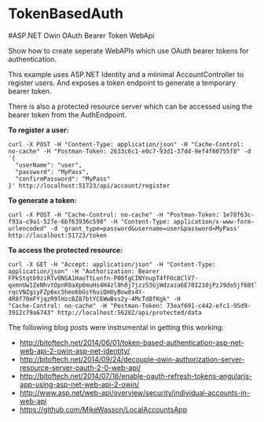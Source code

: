 TokenBasedAuth
==============

#ASP.NET Owin OAuth Bearer Token WebApi

Show how to create seperate WebAPIs which use OAuth bearer tokens for authentication.

This example uses ASP.NET Identity and a miinimal AccountController to register users. And exposes a token endpoint to generate
a temporary bearer token.

There is also a protected resource server which can be accessed using the bearer token from the AuthEndpoint.


**To register a user:**
```curl
curl -X POST -H "Content-Type: application/json" -H "Cache-Control: no-cache" -H "Postman-Token: 2633c6c1-e0c7-93d1-37dd-9ef4f60755f8" -d '{
  "userName": "user",
  "password": "MyPass",
  "confirmPassword": "MyPass"
}' http://localhost:51723/api/account/register
```

**To generate a token:**
```curl
curl -X POST -H "Cache-Control: no-cache" -H "Postman-Token: 1e78f63c-f93a-c9a1-527e-6bf63936c590" -H "Content-Type: application/x-www-form-urlencoded" -d 'grant_type=password&username=user&password=MyPass' http://localhost:51723/token
```

**To access the protected resource:**
```curl
curl -X GET -H "Accept: application/json" -H "Content-Type: application/json" -H "Authorization: Bearer FPkStqtb9ziRTvONSA1HaoTtLonfn-P00fgCINYnupT4fFOc8ClV7-qxmnUw1ZeNhvtOpnR0aXp6muHs4H4zl9h0j7jzzS3GjWdzaza6E70I210jPzJ9do5jf68tTnITC7p_GrvlouoPsyby8oskMz-rqcVNZgiyFZp6xc5heo6bGsY6uiQmOyBow8s4Y-4R8f70mFYjqzR9lHzcBZ87btYCEWwBss2y-4McTd8fKgk" -H 
"Cache-Control: no-cache" -H "Postman-Token: 73eaf691-c442-efc1-95d9-3912c79a6743" http://localhost:56282/api/protected/data
```

The following blog posts were instrumental in getting this working:
* http://bitoftech.net/2014/06/01/token-based-authentication-asp-net-web-api-2-owin-asp-net-identity/
* http://bitoftech.net/2014/09/24/decouple-owin-authorization-server-resource-server-oauth-2-0-web-api/
* http://bitoftech.net/2014/07/16/enable-oauth-refresh-tokens-angularjs-app-using-asp-net-web-api-2-owin/
* http://www.asp.net/web-api/overview/security/individual-accounts-in-web-api
* https://github.com/MikeWasson/LocalAccountsApp
